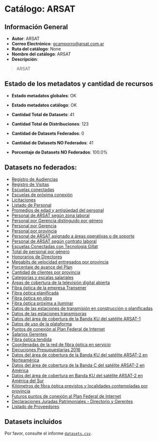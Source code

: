 
# Catálogo: ARSAT

## Información General

- **Autor**: ARSAT
- **Correo Electrónico**: gcamporro@arsat.com.ar
- **Ruta del catálogo**: None
- **Nombre del catálogo**: ARSAT
- **Descripción**:

> ARSAT

## Estado de los metadatos y cantidad de recursos

- **Estado metadatos globales**: OK
- **Estado metadatos catálogo**: OK
- **Cantidad Total de Datasets**: 41
- **Cantidad Total de Distribuciones**: 123

- **Cantidad de Datasets Federados**: 0
- **Cantidad de Datasets NO Federados**: 41
- **Porcentaje de Datasets NO Federados**: 100.0%

## Datasets no federados:

- [Registro de Audiencias](http://datos.arsat.com.ar/dataviews/239713/registro-de-audiencias/)
- [Registro de Visitas](http://datos.arsat.com.ar/dataviews/239722/registro-de-visitas/)
- [Escuelas conectadas](http://datos.arsat.com.ar/dataviews/237424/escuelas-conectadas/)
- [Escuelas de próxima conexión](http://datos.arsat.com.ar/dataviews/237426/escuelas-de-proxima-conexion/)
- [Licitaciones](http://datos.arsat.com.ar/dataviews/237560/licitaciones/)
- [Listado de Personal](http://datos.arsat.com.ar/dataviews/238682/listado-de-personal/)
- [Promedios de edad y antigüedad del personal](http://datos.arsat.com.ar/dataviews/238094/promedios-de-edad-y-antiguedad-del-personal/)
- [Personal de ARSAT según zona laboral](http://datos.arsat.com.ar/dataviews/238096/personal-de-arsat-segun-zona-laboral/)
- [Personal por Gerencia distinguido por género](http://datos.arsat.com.ar/dataviews/238113/personal-por-gerencia-distinguido-por-genero/)
- [Personal por Gerencia](http://datos.arsat.com.ar/dataviews/238091/personal-por-gerencia/)
- [Personal por provincia](http://datos.arsat.com.ar/dataviews/238092/personal-por-provincia/)
- [Personal de ARSAT asignado a áreas operativas o de soporte](http://datos.arsat.com.ar/dataviews/238097/personal-de-arsat-asignado-a-areas-operativas-o-de-soporte/)
- [Personal de ARSAT según contrato laboral](http://datos.arsat.com.ar/dataviews/238095/personal-de-arsat-segun-contrato-laboral/)
- [Escuelas Conectadas con Tecnología Gillat](http://datos.arsat.com.ar/dataviews/238752/escuelas-conectadas-con-tecnologia-gillat/)
- [Total de personal por género](http://datos.arsat.com.ar/dataviews/238093/total-de-personal-por-genero/)
- [Honorarios de Directores](http://datos.arsat.com.ar/dataviews/238788/honorarios-de-directores/)
- [Megabits de velocidad entregados por provincia](http://datos.arsat.com.ar/dataviews/235847/megabits-de-velocidad-entregados-por-provincia/)
- [Porcentaje de avance del Plan](http://datos.arsat.com.ar/dataviews/237190/porcentaje-de-avance-del-plan/)
- [Cantidad de clientes por provincia](http://datos.arsat.com.ar/dataviews/238996/cantidad-de-clientes-por-provincia/)
- [Categorías y escalas salariales](http://datos.arsat.com.ar/dataviews/238683/categorias-y-escalas-salariales/)
- [Áreas de cobertura de la televisión digital abierta](http://datos.arsat.com.ar/dataviews/236037/areas-de-cobertura-de-la-television-digital-abierta/)
- [Fibra óptica de la empresa Transener](http://datos.arsat.com.ar/dataviews/238787/fibra-optica-de-la-empresa-transener/)
- [Fibra óptica planificada](http://datos.arsat.com.ar/dataviews/238757/fibra-optica-planificada/)
- [Fibra óptica en obra](http://datos.arsat.com.ar/dataviews/238756/fibra-optica-en-obra/)
- [Fibra óptica próxima a iluminar](http://datos.arsat.com.ar/dataviews/238753/fibra-optica-proxima-a-iluminar/)
- [Datos de las estaciones de transmisión en construcción o planificadas](http://datos.arsat.com.ar/dataviews/238760/datos-de-las-estaciones-de-transmision-en-construccion-o-planificadas/)
- [Datos de las estaciones transmisoras](http://datos.arsat.com.ar/dataviews/236036/datos-de-las-estaciones-transmisoras/)
- [Datos del área de cobertura de la Banda KU del satélite ARSAT-1](http://datos.arsat.com.ar/dataviews/236042/datos-del-area-de-cobertura-de-la-banda-ku-del-satelite-arsat-1/)
- [Datos de uso de la plataforma](http://datos.arsat.com.ar/dataviews/235920/datos-de-uso-de-la-plataforma/)
- [Puntos de conexión al Plan Federal de Internet](http://datos.arsat.com.ar/dataviews/238001/puntos-de-conexion-al-plan-federal-de-internet/)
- [Salarios Gerentes](http://datos.arsat.com.ar/dataviews/238792/salarios-gerentes/)
- [Fibra óptica tendida](http://datos.arsat.com.ar/dataviews/238754/fibra-optica-tendida/)
- [Coordenadas de la red de fibra óptica en servicio](http://datos.arsat.com.ar/dataviews/236038/coordenadas-de-la-red-de-fibra-optica-en-servicio/)
- [Ejecuciones Presupuestarias 2016](http://datos.arsat.com.ar/dataviews/238049/ejecuciones-presupuestarias-2016/)
- [Datos del área de cobertura de la Banda KU del satélite ARSAT-2 en Norteamérica](http://datos.arsat.com.ar/dataviews/236045/datos-del-area-de-cobertura-de-la-banda-ku-del-satelite-arsat-2-en-norteamerica/)
- [Datos del área de cobertura de la Banda C del satélite ARSAT-2 en América](http://datos.arsat.com.ar/dataviews/236043/datos-del-area-de-cobertura-de-la-banda-c-del-satelite-arsat-2-en-america/)
- [Datos del área de cobertura en Banda KU del satélite ARSAT-2 en América del Sur](http://datos.arsat.com.ar/dataviews/236048/datos-del-area-de-cobertura-en-banda-ku-del-satelite-arsat-2-en-america-del-sur/)
- [Kilómetros de fibra óptica previstos y localidades contempladas por provincia](http://datos.arsat.com.ar/dataviews/236003/kilometros-de-fibra-optica-previstos-y-localidades-contempladas-por-provincia/)
- [Futuros puntos de conexión al Plan Federal de Internet](http://datos.arsat.com.ar/dataviews/238746/futuros-puntos-de-conexion-al-plan-federal-de-internet/)
- [Declaraciones Juradas Patrimoniales - Directorio y Gerentes](http://datos.arsat.com.ar/dataviews/237547/declaraciones-juradas-patrimoniales-directorio-y-gerentes/)
- [Listado de Proveedores](http://datos.arsat.com.ar/dataviews/237843/listado-de-proveedores/)

## Datasets incluidos

Por favor, consulte el informe [`datasets.csv`](datasets.csv).
